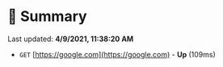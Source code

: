# 📖 Summary
Last updated: **4/9/2021, 11:38:20 AM**

- `GET` [https://google.com](https://google.com) - **Up** (109ms)
